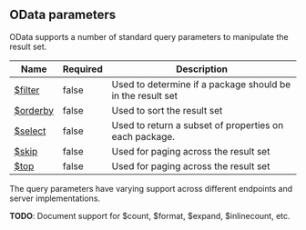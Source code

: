## OData parameters

OData supports a number of standard query parameters to manipulate the result set.

Name                                                                                                       | Required | Description
---------------------------------------------------------------------------------------------------------- | -------- | -----------
[$filter](http://www.odata.org/documentation/odata-version-2-0/uri-conventions/#FilterSystemQueryOption)   | false    | Used to determine if a package should be in the result set
[$orderby](http://www.odata.org/documentation/odata-version-2-0/uri-conventions/#OrderBySystemQueryOption) | false    | Used to sort the result set
[$select](http://www.odata.org/documentation/odata-version-2-0/uri-conventions/#SelectSystemQueryOption)   | false    | Used to return a subset of properties on each package.
[$skip](http://www.odata.org/documentation/odata-version-2-0/uri-conventions/#SkipSystemQueryOption)       | false    | Used for paging across the result set
[$top](http://www.odata.org/documentation/odata-version-2-0/uri-conventions/#TopSystemQueryOption)         | false    | Used for paging across the result set

The query parameters have varying support across different endpoints and server implementations.

**TODO**: Document support for $count, $format, $expand, $inlinecount, etc.
